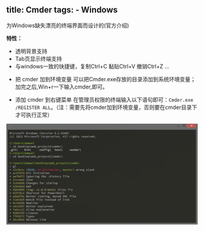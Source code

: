 title: Cmder
tags:
    - Windows
---

为Windows缺失漂亮的终端界面而设计的(官方介绍)

__特性：__

- 透明背景支持
- Tab页显示终端支持
- 与windows一致的快捷键，复制Ctrl+C 黏贴Ctrl+V 撤销Ctrl+Z
...

<!-- expr -->

- 把 cmder 加到环境变量
可以把Cmder.exe存放的目录添加到系统环境变量；加完之后,Win+r一下输入cmder,即可。

- 添加 cmder 到右键菜单
在管理员权限的终端输入以下语句即可：`Cmder.exe /REGISTER ALL`。（注：需要先将cmder加到环境变量，否则要在cmder目录下才可执行正常）

<!-- gallery -->

<div class="justified-gallery">

![image-20191201234019050](assets/image-20191201234019050.png)

</div>

